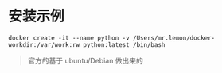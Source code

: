# 安装示例

`docker create -it --name python -v /Users/mr.lemon/docker-workdir:/var/work:rw python:latest /bin/bash`

> 官方的基于 ubuntu/Debian 做出来的
